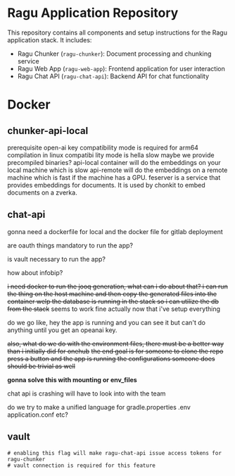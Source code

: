 # Ragu Application Repository

This repository contains all components and setup instructions for the Ragu application stack. It includes:

- Ragu Chunker (`ragu-chunker`): Document processing and chunking service
- Ragu Web App (`ragu-web-app`): Frontend application for user interaction
- Ragu Chat API (`ragu-chat-api`): Backend API for chat functionality

# Docker
## chunker-api-local
prerequisite open-ai key
compatibility mode is required for arm64
compilation in linux compatibi  lity mode is hella slow
maybe we provide precompiled binaries?
api-local container will do the embeddings on your local machine which is slow
api-remote will do the embeddings on a remote machine which is fast if the machine has a GPU.
feserver is a service that provides embeddings for documents. It is used by chonkit to embed documents on a zverka.

## chat-api
gonna need a dockerfile for local and the docker file for gitlab deployment

are oauth things mandatory to run the app?

is vault necessary to run the app?

how about infobip?

~~i need docker to run the jooq generation, what can i do about that? i can run the thing on the host machine and then copy the generated files into the container
welp the database is running in the stack so i can utilize the db from the stack~~
seems to work fine actually now that i've setup everything

do we go like, hey the app is running and you can see it but can't do anything until you
get an opeanai key.

~~also, what do we do with the environment files, there must be a better way than i initially did
for onehub~~
~~the end goal is for someone to clone the repo press a button and the app is running
the configurations someone does should be trivial as well~~

**gonna solve this with mounting or env_files**

chat api is crashing will have to look into with the team

do we try to make a unified language for gradle.properties .env application.conf etc?

## vault
    # enabling this flag will make ragu-chat-api issue access tokens for ragu-chunker
    # vault connection is required for this feature